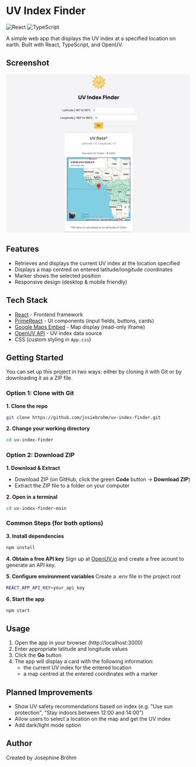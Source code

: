 # UV Index Finder
![React](https://img.shields.io/badge/React-19.1.13-blue?logo=react)
![TypeScript](https://img.shields.io/badge/TypeScript-4.9.5-blue?logo=typescript)

A simple web app that displays the UV index at a specified location on earth. Built with React, TypeScript, and OpenUV.

## Screenshot
![UV Index Finder Screenshot](assets/demo.png)

## Features
- Retrieves and displays the current UV index at the location specified
- Displays a map centred on entered latitude/longitude coordinates
- Marker shows the selected position
- Responsive design (desktop & mobile friendly)

## Tech Stack
- [React](https://react.dev/) - Frontend framework  
- [PrimeReact](https://primereact.org/) - UI components (input fields, buttons, cards)  
- [Google Maps Embed](https://developers.google.com/maps/documentation/embed) - Map display (read-only iframe)  
- [OpenUV API](https://www.openuv.io/) - UV index data source
- CSS (custom styling in `App.css`)

## Getting Started

You can set up this project in two ways: either by cloning it with Git or by downloading it as a ZIP file.  

### Option 1: Clone with Git

**1. Clone the repo**
```bash
git clone https://github.com/josiebrohm/uv-index-finder.git
```

**2. Change your working directory**
```bash
cd uv-index-finder
```

### Option 2: Download ZIP
**1. Download & Extract**
- Download ZIP (on GitHub, click the green **Code** button -> **Download ZIP**)
- Extract the ZIP file to a folder on your computer

**2. Open in a terminal**
```bash
cd uv-index-finder-main
```

### Common Steps (for both options)
**3. Install dependencies**
```bash
npm install
```

**4. Obtain a free API key**
Sign up at [OpenUV.io](https://www.openuv.io/) and create a free acount to generate an API key.

**5. Configure environment variables**
Create a .env file in the project root
```bash
REACT_APP_API_KEY=your_api_key
```

**6. Start the app**
```bash
npm start
```

## Usage
1. Open the app in your browser (http://localhost:3000)
2. Enter appropriate latitude and longitude values 
3. Click the **Go** button
4. The app will display a card with the following information:
	- the current UV index for the entered location
	- a map centred at the entered coordinates with a marker

## Planned Improvements
- Show UV safety recommendations based on index (e.g. "Use sun protection", "Stay indoors between 12:00 and 14:00")
- Allow users to select a location on the map and get the UV index
- Add dark/light mode option

## Author
Created by Josephine Bröhm